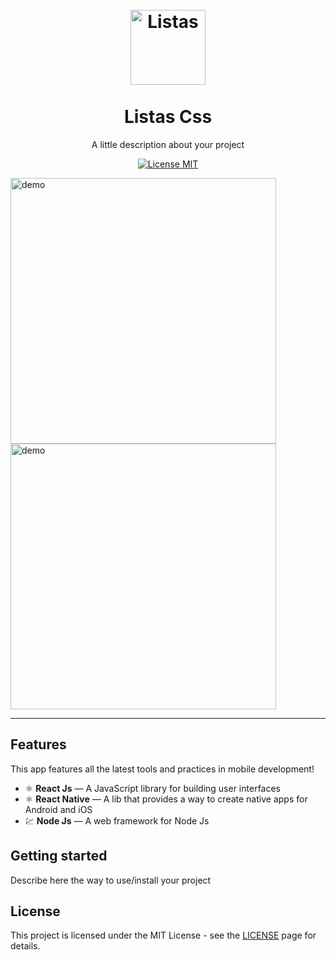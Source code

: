 <h1 align="center">
<br>
  <img src="" alt="Listas" width="120">
<br>
<br>
Listas Css
</h1>

<p align="center">A little description about your project</p>

<p align="center">
  <a href="https://opensource.org/licenses/MIT">
    <img src="https://img.shields.io/badge/License-MIT-blue.svg" alt="License MIT">
  </a>
</p>

[//]: # (Add your gifs/images here:)
<div>
  <img src="https://marquesfernandes.com/wp-content/uploads/2020/04/pankaj-patel-6JVlSdgMacE-unsplash.jpg" alt="demo" height="425">
  <img src="IMAGE_2_URL" alt="demo" height="425">
</div>

<hr />

## Features
[//]: # (Add the features of your project here:)
This app features all the latest tools and practices in mobile development!

- ⚛️ **React Js** — A JavaScript library for building user interfaces
- ⚛️ **React Native** — A lib that provides a way to create native apps for Android and iOS
- 💹 **Node Js** — A web framework for Node Js

## Getting started

Describe here the way to use/install your project


## License

This project is licensed under the MIT License - see the [LICENSE](https://opensource.org/licenses/MIT) page for details.
